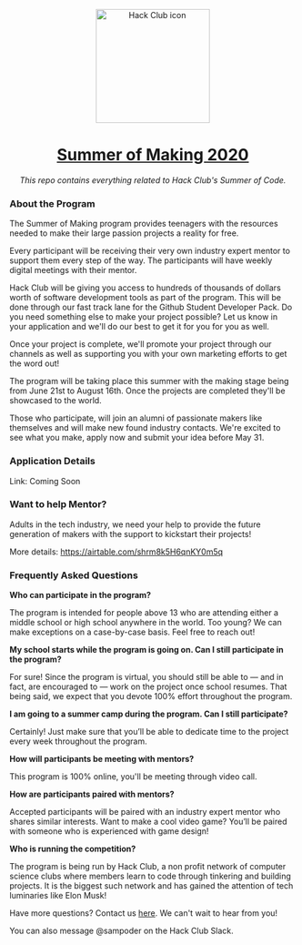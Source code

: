<p align="center"><img width="200px" height="200px" alt="Hack Club icon" src="https://summer-7ust1iyit.now.sh/favicon.png"></a>

<h1 align="center"><a href="https://summer-hackclub.now.sh/">Summer of Making 2020</a></h1>

<p align="center"><i>This repo contains everything related to Hack Club's Summer of Code.</i></p>

### About the Program

The Summer of Making program provides teenagers with the resources needed to make their large passion projects a reality for free. 

Every participant will be receiving their very own industry expert mentor to support them every step of the way. The participants will have weekly digital meetings with their mentor.

Hack Club will be giving you access to hundreds of thousands of dollars worth of software development tools as part of the program. This will be done through our fast track lane for the Github Student Developer Pack. Do you need something else to make your project possible? Let us know in your application and we'll do our best to get it for you for you as well.

Once your project is complete, we'll promote your project through our channels as well as supporting you with your own marketing efforts to get the word out!

The program will be taking place this summer with the making stage being from June 21st to August 16th. Once the projects are completed they'll be showcased to the world.

Those who participate, will join an alumni of passionate makers like themselves and will make new found industry contacts. We're excited to see what you make, apply now and submit your idea before May 31.

### Application Details

Link: Coming Soon

### Want to help Mentor?

Adults in the tech industry, we need your help to provide the future generation of makers with the support to kickstart their projects! 

More details: https://airtable.com/shrm8k5H6qnKY0m5q

### Frequently Asked Questions

**Who can participate in the program?**

The program is intended for people above 13 who are attending either a middle school or high school anywhere in the world. Too young? We can make exceptions on a case-by-case basis. Feel free to reach out!

**My school starts while the program is going on. Can I still participate in the program?**

For sure! Since the program is virtual, you should still be able to — and in fact, are encouraged to — work on the project once school resumes. That being said, we expect that you devote 100% effort throughout the program.

**I am going to a summer camp during the program. Can I still participate?**

Certainly! Just make sure that you’ll be able to dedicate time to the project every week throughout the program.

**How will participants be meeting with mentors?**

This program is 100% online, you'll be meeting through video call.

**How are participants paired with mentors?**

Accepted participants will be paired with an industry expert mentor who shares similar interests. Want to make a cool video game? You’ll be paired with someone who is experienced with game design!

**Who is running the competition?**

The program is being run by Hack Club, a non profit network of computer science clubs where members learn to code through tinkering and building projects. It is the biggest such network and has gained the attention of tech luminaries like Elon Musk!

Have more questions? Contact us [here](https://airtable.com/shrZYs8mqaCqKJ6Hl). We can't wait to hear from you!

You can also message @sampoder on the Hack Club Slack.
